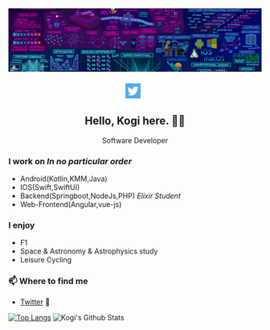 ## [![Eric Kogi's header](https://github.com/erickogi/erickogi/blob/main/images/background.jpeg)](https://www.linkedin.com/in/erickogi/)
<p align='center'>
<a href="https://twitter.com/erickogi_"><img height="30" src="https://github.com/erickogi/erickogi/blob/main/images/twitter.png?raw=true"></a>&nbsp;&nbsp;
<!-- <a href="https://www.linkedin.com/in/erickogi/"><img height="30" src="https://github.com/erickogi/erickogi/blob/main/images/linkedin.png?raw=true"></a> -->
</p>
<h2 align="center">Hello, Kogi here. 👋🤓</h2>
<p align="center">Software Developer</p>

### I work on *In no particular order*
- Android(Kotlin,KMM,Java)
- IOS(Swift,SwiftUI) 
- Backend(Springboot,NodeJs,PHP) *Elixir Student*
- Web-Frontend(Angular,vue-js)

### I enjoy
- F1
- Space & Astronomy & Astrophysics study
- Leisure Cycling

<!-- ### 💼 Currently working as/at
- [Engineering Manager @ NCBA Group](https://ncbagroup.com) 💼  -->

### 📫 Where to find me
- [Twitter](https://twitter.com/kogi_dev) 🐤
<!-- - [LinkedIn](https://linkedin.com/in/erickogi) 👨💼 -->

[![Top Langs](https://github-readme-stats.vercel.app/api/top-langs/?username=erickogi)](https://github.com/erickogi/github-readme-stats)
![Kogi's Github Stats](https://github-readme-stats.vercel.app/api?username=erickogi&show_icons=true&theme=radical)
